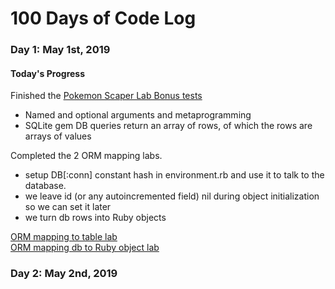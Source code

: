 # 100 Days of Code Log

### Day 1: May 1st, 2019
#### Today's Progress
Finished the [Pokemon Scaper Lab Bonus tests](https://github.com/big32mike/pokemon-scraper-online-web-pt-021119)
- Named and optional arguments and metaprogramming
- SQLite gem DB queries return an array of rows, of which the rows are arrays of values

Completed the 2 ORM mapping labs.
- setup DB[:conn] constant hash in environment.rb and use it to talk to the database.
- we leave id (or any autoincremented field) nil during object initialization so we can set it later
- we turn db rows into Ruby objects

[ORM mapping to table lab](https://github.com/big32mike/orm-mapping-to-table-lab-online-web-pt-021119/blob/master/lib/student.rb)  
[ORM mapping db to Ruby object lab](https://github.com/big32mike?tab=repositories)

### Day 2: May 2nd, 2019
